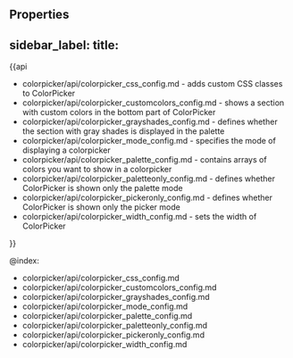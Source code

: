 Properties
---
sidebar_label: 
title: 
---          

{{api

- colorpicker/api/colorpicker_css_config.md - adds custom CSS classes to ColorPicker
- colorpicker/api/colorpicker_customcolors_config.md - shows a section with custom colors in the bottom part of ColorPicker
- colorpicker/api/colorpicker_grayshades_config.md - defines whether the section with gray shades is displayed in the palette
- colorpicker/api/colorpicker_mode_config.md - specifies the mode of displaying a colorpicker
- colorpicker/api/colorpicker_palette_config.md - contains arrays of colors you want to show in a colorpicker
- colorpicker/api/colorpicker_paletteonly_config.md - defines whether ColorPicker is shown only the palette mode
- colorpicker/api/colorpicker_pickeronly_config.md - defines whether ColorPicker is shown only the picker mode
- colorpicker/api/colorpicker_width_config.md - sets the width of ColorPicker

}}

@index:
- colorpicker/api/colorpicker_css_config.md
- colorpicker/api/colorpicker_customcolors_config.md
- colorpicker/api/colorpicker_grayshades_config.md
- colorpicker/api/colorpicker_mode_config.md
- colorpicker/api/colorpicker_palette_config.md
- colorpicker/api/colorpicker_paletteonly_config.md
- colorpicker/api/colorpicker_pickeronly_config.md
- colorpicker/api/colorpicker_width_config.md
